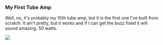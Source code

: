### My First Tube Amp

Well, no, it's probably my 10th tube amp, but it is the first one I've
built from scratch. It ain't pretty, but it works and if I can get the
buzz fixed it will sound amazing. 50 watts.

![](media/wholeBuild.jpg)
